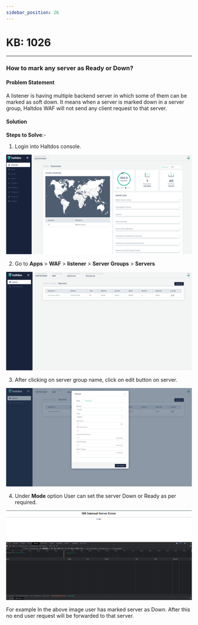 ```yaml
---
sidebar_position: 26
---
```


# KB: 1026
-----------

### **How to mark any server as  Ready or Down?**

#### **Problem Statement**

A listener is having multiple backend server in which some of them can be marked as soft down. It means when a  server is marked down in a server group, Haltdos WAF will not send any client request to that server.

#### **Solution**

**Steps to Solve**:-

1. Login into Haltdos console.

![kb-1026](/img/waf/v7/kb/overview_kb_1026_1.png)

2. Go to **Apps** > **WAF** > **listener** > **Server Groups** > **Servers**

![kb-1026](/img/waf/v7/kb/servers_kb_1026_2.png)

3. After clicking on server group name, click on edit button on server. 

![kb-1026](/img/waf/v7/kb/edit_servers_kb_1026_3.png)

4. Under **Mode** option User can set the server Down or Ready as per required.

![kb-1026](/img/waf/v6/kb/aaaa.png)

For example In the above image user has marked  server as Down. After this no end user request will be forwarded to that server.
